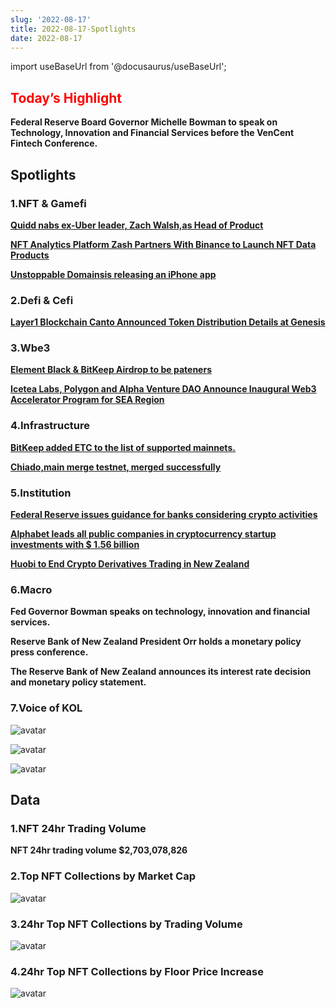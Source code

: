 ```yaml
---
slug: '2022-08-17'
title: 2022-08-17-Spotlights
date: 2022-08-17
---
```

import useBaseUrl from '@docusaurus/useBaseUrl';

## <font color='red'>Today’s Highlight</font> 
**Federal Reserve Board Governor Michelle Bowman to speak on Technology, Innovation and Financial Services before the VenCent Fintech Conference.**


## Spotlights


### 1.NFT & Gamefi

[**Quidd nabs ex-Uber leader, Zach Walsh,as Head of Product**](https://mobile.twitter.com/QUIDDToken/status/1559290561206669313)

[**NFT Analytics Platform Zash Partners With Binance to Launch NFT Data Products**](https://pandaily.com/nft-analytics-platform-zash-partners-with-binance-to-launch-nft-data-products/)

[**Unstoppable Domainsis releasing an iPhone app**](https://www.coindesk.com/business/2022/08/16/unstoppable-domains-streamlines-use-of-web3-identities-through-iphone-app/)


### 2.Defi & Cefi

[**Layer1 Blockchain Canto Announced Token Distribution Details at Genesis**](https://tokeninsight.com/en/news/layer1-blockchain-canto-announced-token-distribution-details-at-genesis)



### 3.Wbe3

[**Element Black & BitKeep Airdrop to be pateners**](https://gleamfinder.com/giveaway/xQKte/element-black-bitkeep-airdrop)


[**Icetea Labs, Polygon and Alpha Venture DAO Announce Inaugural Web3 Accelerator Program for SEA Region**](https://www.globenewswire.com/news-release/2022/08/15/2498313/0/en/Icetea-Labs-Polygon-and-Alpha-Venture-DAO-Announce-Inaugural-Web3-Accelerator-Program-for-SEA-Region.html)



### 4.Infrastructure

[**BitKeep added ETC to the list of supported mainnets.**]( https://twitter.com/BitKeepOS/status/1559447207665074176)

[**Chiado,main merge testnet, merged successfully**](https://twitter.com/dapplion/status/1559576470757974016)


### 5.Institution

[**Federal Reserve issues guidance for banks considering crypto activities**](https://www.reuters.com/markets/us/federal-reserve-issues-guidance-banks-considering-crypto-activities-2022-08-16/)

[**Alphabet leads all public companies in cryptocurrency startup investments with $ 1.56 billion**](https://chicagovelocity.com/alphabet-leads-all-public-companies-in-cryptocurrency-startup-investments-with-1-56-billion/)

[**Huobi to End Crypto Derivatives Trading in New Zealand**](https://www.coindesk.com/policy/2022/08/16/huobi-to-end-crypto-derivatives-trading-in-new-zealand/)


### 6.Macro

**Fed Governor Bowman speaks on technology, innovation and financial services.**

**Reserve Bank of New Zealand President Orr holds a monetary policy press conference.**

**The Reserve Bank of New Zealand announces its interest rate decision and monetary policy statement.**



### 7.Voice of KOL

![avatar](https://www.notion.so/image/https%3A%2F%2Fs3-us-west-2.amazonaws.com%2Fsecure.notion-static.com%2F96044746-e29d-45d6-89f7-6e01a729e38e%2FUntitled.png?table=block&id=9fff44d6-ec55-49fb-b477-a4d160b54fa1&spaceId=41114628-025a-49e8-b106-29a10cf50898&width=2000&userId=45751792-88bf-4e22-94dd-e59ac363f1e2&cache=v2)

![avatar](https://www.notion.so/image/https%3A%2F%2Fs3-us-west-2.amazonaws.com%2Fsecure.notion-static.com%2F9c2c0321-e46e-4e15-8bb5-29e3482e99c6%2FUntitled.png?table=block&id=b10b14a7-8c1e-45a8-91fc-de7fb8aceec7&spaceId=41114628-025a-49e8-b106-29a10cf50898&width=2000&userId=45751792-88bf-4e22-94dd-e59ac363f1e2&cache=v2)

![avatar](https://www.notion.so/image/https%3A%2F%2Fs3-us-west-2.amazonaws.com%2Fsecure.notion-static.com%2F7af1e7dd-4fab-4680-9e2d-4c12a0aea6cc%2FUntitled.png?table=block&id=a1e2c17e-a202-43ca-8b5c-87ccfa0fd0cf&spaceId=41114628-025a-49e8-b106-29a10cf50898&width=2000&userId=45751792-88bf-4e22-94dd-e59ac363f1e2&cache=v2)



## Data


### 1.NFT 24hr Trading Volume

**NFT 24hr trading volume $2,703,078,826**



### 2.Top NFT Collections by Market Cap

![avatar](https://www.notion.so/image/https%3A%2F%2Fs3-us-west-2.amazonaws.com%2Fsecure.notion-static.com%2Ffcbf7b13-4bb2-4284-b603-748800512998%2FUntitled.png?table=block&id=a7b6ebe1-acbc-4904-9790-e9a52cf80748&spaceId=41114628-025a-49e8-b106-29a10cf50898&width=2000&userId=45751792-88bf-4e22-94dd-e59ac363f1e2&cache=v2)



### 3.24hr Top NFT Collections by Trading Volume

![avatar](https://www.notion.so/image/https%3A%2F%2Fs3-us-west-2.amazonaws.com%2Fsecure.notion-static.com%2Fa48518de-797a-419d-a977-cdd60e457e55%2FUntitled.png?table=block&id=3f73fd68-a3c8-40ac-8f94-1d84f1583ac9&spaceId=41114628-025a-49e8-b106-29a10cf50898&width=2000&userId=45751792-88bf-4e22-94dd-e59ac363f1e2&cache=v2)



### 4.24hr Top NFT Collections by Floor Price Increase

![avatar](https://www.notion.so/image/https%3A%2F%2Fs3-us-west-2.amazonaws.com%2Fsecure.notion-static.com%2F07dc5f1e-0b67-45d4-bf01-2fc507b2478f%2FUntitled.png?table=block&id=24a93aac-aec8-4cb6-9565-5b51a56654ca&spaceId=41114628-025a-49e8-b106-29a10cf50898&width=2000&userId=45751792-88bf-4e22-94dd-e59ac363f1e2&cache=v2)